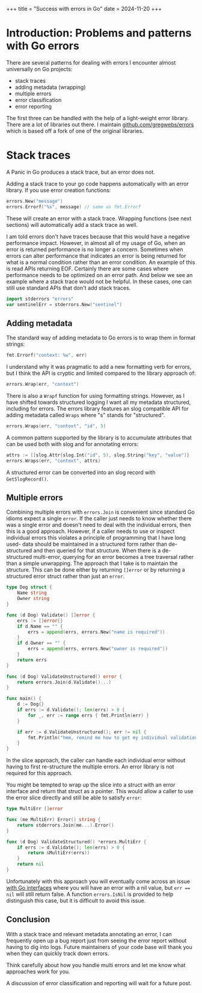 +++
title = "Success with errors in Go"
date = 2024-11-20
+++

# Introduction: Problems and patterns with Go errors

There are several patterns for dealing with errors I encounter almost universally on Go projects:

* stack traces
* adding metadata (wrapping)
* multiple errors
* error classification
* error reporting

The first three can be handled with the help of a light-weight error library. There are a lot of libraries out there.
I maintain [github.com/gregwebs/errors](https://github.com/gregwebs/errors) which is based off a fork of one of the original libraries.


# Stack traces

A Panic in Go produces a stack trace, but an error does not.

Adding a stack trace to your go code happens automatically with an error library. If you use error creation functions:

```go
errors.New("message")
errors.Errorf("%s", message) // same as fmt.Errorf
```

These will create an error with a stack trace.
Wrapping functions (see next sections) will automatically add a stack trace as well.

I am told errors don't have traces because that this would have a negative performance impact.
However, in almost all of my usage of Go, when an error is returned performance is no longer a concern.
Sometimes when errors can alter performance that indicates an error is being returned for what is a normal condition rather than an error condition.
An example of this is read APIs returning EOF.
Certainly there are some cases where performance needs to be optimized on an error path.
And below we see an example where a stack trace would not be helpful.
In these cases, one can still use standard APIs that don't add stack traces.

```go
import stderrors "errors"
var sentinelErr = stderrors.New("sentinel")
```

## Adding metadata

The standard way of adding metadata to Go errors is to wrap them in format strings:

```go
fmt.Errorf("context: %w", err)
```

I understand why it was pragmatic to add a new formatting verb for errors, but I think the API is cryptic and limited compared to the library approach of:

```go
errors.Wrap(err, "context")
```

There is also a `Wrapf` function for using formatting strings. However, as I have shifted towards structured logging I want all my metadata structured, including for errors.
The errors library features an slog compatible API for adding metadata called `Wraps` where "s" stands for "structured".

```go
errors.Wraps(err, "context", "id", 5)
```

A common pattern supported by the library is to accumulate attributes that can be used both with slog and for annotating errors:

```go
attrs := []slog.Attr{slog.Int("id", 5), slog.String("key", "value")}
errors.Wraps(err, "context", attrs)
```

A structured error can be converted into an slog record with `GetSlogRecord()`.


## Multiple errors

Combining multiple errors with `errors.Join` is convenient since standard Go idioms expect a single `error`.
If the caller just needs to know whether there was a single error and doesn't need to deal with the individual errors, then this is a good approach.
However, if a caller needs to use or inspect individual errors this violates a principle of programming that I have long used- data should be maintained in a structured form rather than de-structured and then queried for that structure.
When there is a de-structured multi-error, querying for an error becomes a tree traversal rather than a simple unwrapping.
The approach that I take is to maintain the structure. This can be done either by returning `[]error` or by returning a structured error struct rather than just an `error`.


```go
type Dog struct {
    Name string
    Owner string
}

func (d Dog) Validate() []error {
    errs := []error{}
    if d.Name == "" {
        errs = append(errs, errors.New("name is required"))
    }
    if d.Owner == "" {
        errs = append(errs, errors.New("owner is required"))
    }
    return errs
}

func (d Dog) ValidateUnstructured() error {
    return errors.Join(d.Validate()...)
}

func main() {
    d := Dog{}
    if errs := d.Validate(); len(errs) > 0 {
        for _, err := range errs { fmt.Println(err) }
    }

    if err := d.ValidateUnstructured(); err != nil {
        fmt.Println("hmm, remind me how to get my individual validation errors back from this?")
    }
}
```

In the slice approach, the caller can handle each individual error without having to first re-structure the multiple errors. An error library is not required for this approach.

You might be tempted to wrap up the slice into a struct with an error interface and return that struct as a pointer. This would allow a caller to use the error slice directly and still be able to satisfy `error`:

```go
type MultiErr []error

func (me MultiErr) Error() string {
	return stderrors.Join(me...).Error()
}

func (d Dog) ValidateStructured() *errors.MultiErr {
    if errs := d.Validate(); len(errs) > 0 {
        return &MultiErr(errs))
    }
    return nil
}
```

Unfortunately with this approach you will eventually come across an issue [with Go interfaces](https://go.dev/doc/faq#nil_error) where you will have an error with a nil value, but `err == nil` will still return false.
A function `errors.IsNil` is provided to help distinguish this case, but it is difficult to avoid this issue.


## Conclusion


With a stack trace and relevant metadata annotating an error, I can frequently open up a bug report just from seeing the error report without having to dig into logs.
Future maintainers of your code base will thank you when they can quickly track down errors.

Think carefully about how you handle multi errors and let me know what approaches work for you.

A discussion of error classification and reporting will wait for a future post.
